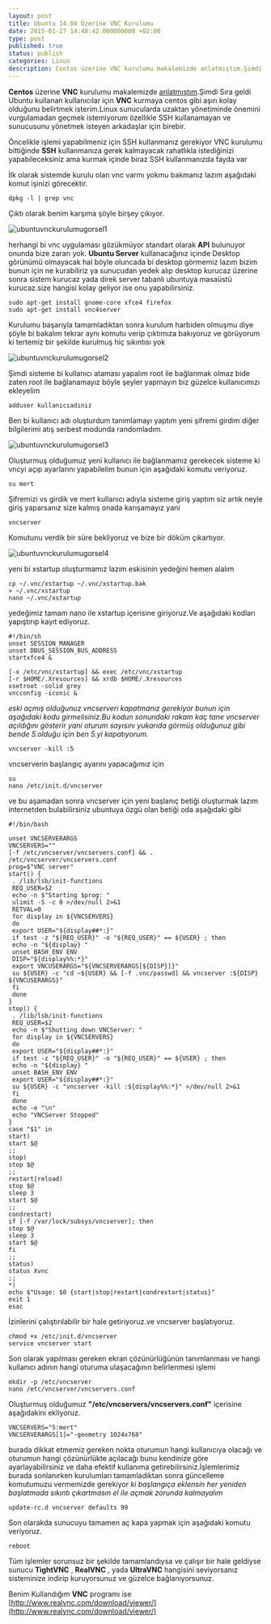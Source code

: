 ```yaml
---
layout: post
title: Ubuntu 14.04 Üzerine VNC Kurulumu
date: 2015-01-27 14:48:42.000000000 +02:00
type: post
published: true
status: publish
categories: Linux
description: Centos üzerine VNC kurulumu makalemizde anlatmıştım.Şimdi Sıra geldi Ubuntu kullanan kullanıcılar için VNC kurmaya centos gibi aşırı kolay
---
```

**Centos** üzerine **VNC** kurulumu makalemizde [anlatmıştım](https://mertcangokgoz.com/centos-6-4-uzerine-vnc-server-kurulumu.html).Şimdi Sıra geldi Ubuntu kullanan kullanıcılar için **VNC** kurmaya centos gibi aşırı kolay olduğunu belirtmek isterim.Linux sunucularda uzaktan yönetiminde önemini vurgulamadan geçmek istemiyorum özellikle SSH kullanamayan ve sunucusunu yönetmek isteyen arkadaşlar için birebir.

Öncelikle işlemi yapabilmeniz için SSH kullanmanız gerekiyor VNC kurulumu bittiğinde **SSH** kullanmanıza gerek kalmayacak rahatlıkla istediğinizi yapabileceksiniz ama kurmak içinde biraz SSH kullanmanızda fayda var

İlk olarak sistemde kurulu olan vnc varmı yokmu bakmanız lazım aşağıdaki komut işinizi görecektir.

    dpkg -l | grep vnc

Çıktı olarak benim karşıma şöyle birşey çıkıyor.

![ubuntuvnckurulumugorsel1](/assets/ubuntuvnckurulumugorsel1.png)

herhangi bi vnc uygulaması gözükmüyor standart olarak **API** bulunuyor onunda bize zararı yok. **Ubuntu Server** kullanacağınız içinde Desktop görünümü olmayacak hal böyle oluncada bi desktop görmemiz lazım bizim bunun için ne kurabiliriz ya sunucudan yedek alıp desktop kurucaz üzerine sonra sistem kurucaz yada direk server tabanlı ubuntuya masaüstü kurucaz.size hangisi kolay geliyor ise onu yapabilirsiniz.

    sudo apt-get install gnome-core xfce4 firefox
    sudo apt-get install vnc4server

Kurulumu başarıyla tamamladıktan sonra kurulum harbiden olmuşmu diye şöyle bi bakalım tekrar aynı komutu verip çıktımıza bakıyoruz ve görüyorum ki tertemiz bir şekilde kurulmuş hiç sıkıntısı yok

![ubuntuvnckurulumugorsel2](/assets/ubuntuvnckurulumugorsel2.png)

Şimdi sisteme bi kullanıcı ataması yapalım root ile bağlanmak olmaz bide zaten root ile bağlanamayız böyle şeyler yapmayın biz güzelce kullanıcımızı ekleyelim

    adduser kullanıcıadınız

Ben bi kullanıcı adı oluşturdum tanımlamayı yaptım yeni şifremi girdim diğer bilgilerimi atış serbest modunda randomladım.

![ubuntuvnckurulumugorsel3](/assets/ubuntuvnckurulumugorsel3.png)

Oluşturmuş olduğumuz yeni kullanıcı ile bağlanmamız gerekecek sisteme ki vncyi açıp ayarlarını yapabilelim bunun için aşağıdaki komutu veriyoruz.

    su mert

Şifremizi vs girdik ve mert kullanıcı adıyla sisteme giriş yaptım siz artık neyle giriş yaparsanız size kalmış onada karışamayız yani

    vncserver

Komutunu verdik bir süre bekliyoruz ve bize bir döküm çıkartıyor.

![ubuntuvnckurulumugorsel4](/assets/ubuntuvnckurulumugorsel4.png)

yeni bi xstartup oluşturmamız lazım eskisinin yedeğini hemen alalım

    cp ~/.vnc/xstartup ~/.vnc/xstartup.bak
    > ~/.vnc/xstartup
    nano ~/.vnc/xstartup

yedeğimiz tamam nano ile xstartup içerisine giriyoruz.Ve aşağıdaki kodları yapıştırıp kayıt ediyoruz.

    #!/bin/sh
    unset SESSION_MANAGER
    unset DBUS_SESSION_BUS_ADDRESS
    startxfce4 &

    [-x /etc/vnc/xstartup] && exec /etc/vnc/xstartup
    [-r $HOME/.Xresources] && xrdb $HOME/.Xresources
    xsetroot -solid grey
    vncconfig -iconic &

_eski açmış olduğunuz vncserveri kapatmanız gerekiyor bunun için aşağıdaki kodu girmelisiniz.Bu kodun sonundaki rakam kaç tane vncserver açıldığını gösterir yani oturum sayısını yukarıda görmüş olduğunuz gibi bende 5.olduğu için ben 5.yi kapatıyorum._

    vncserver -kill :5

vncserverin başlangıç ayarını yapacağımız için

    su
    nano /etc/init.d/vncserver

ve bu aşamadan sonra vncserver için yeni başlanıç betiği oluşturmak lazım internetden bulabilirsiniz ubuntuya özgü olan betiği oda aşağıdaki gibi

    #!/bin/bash

    unset VNCSERVERARGS
    VNCSERVERS=""
    [-f /etc/vncserver/vncservers.conf] && . /etc/vncserver/vncservers.conf
    prog=$"VNC server"
    start() {
     . /lib/lsb/init-functions
     REQ_USER=$2
     echo -n $"Starting $prog: "
     ulimit -S -c 0 >/dev/null 2>&1
     RETVAL=0
     for display in ${VNCSERVERS}
     do
     export USER="${display##*:}"
     if test -z "${REQ_USER}" -o "${REQ_USER}" == ${USER} ; then
     echo -n "${display} "
     unset BASH_ENV ENV
     DISP="${display%%:*}"
     export VNCUSERARGS="${VNCSERVERARGS[${DISP}]}"
     su ${USER} -c "cd ~${USER} && [-f .vnc/passwd] && vncserver :${DISP} ${VNCUSERARGS}"
     fi
     done
    }
    stop() {
     . /lib/lsb/init-functions
     REQ_USER=$2
     echo -n $"Shutting down VNCServer: "
     for display in ${VNCSERVERS}
     do
     export USER="${display##*:}"
     if test -z "${REQ_USER}" -o "${REQ_USER}" == ${USER} ; then
     echo -n "${display} "
     unset BASH_ENV ENV
     export USER="${display##*:}"
     su ${USER} -c "vncserver -kill :${display%%:*}" >/dev/null 2>&1
     fi
     done
     echo -e "\n"
     echo "VNCServer Stopped"
    }
    case "$1" in
    start)
    start $@
    ;;
    stop)
    stop $@
    ;;
    restart|reload)
    stop $@
    sleep 3
    start $@
    ;;
    condrestart)
    if [-f /var/lock/subsys/vncserver]; then
    stop $@
    sleep 3
    start $@
    fi
    ;;
    status)
    status Xvnc
    ;;
    *)
    echo $"Usage: $0 {start|stop|restart|condrestart|status}"
    exit 1
    esac

İzinlerini çalıştırılabilir bir hale getiriyoruz.ve vncserver başlatıyoruz.

    chmod +x /etc/init.d/vncserver
    service vncserver start

Son olarak yapılması gereken ekran çözünürlüğünün tanımlanması ve hangi kullanıcı adının hangi oturuma ulaşacağının belirlenmesi işlemi

    mkdir -p /etc/vncserver
    nano /etc/vncserver/vncservers.conf

Oluşturmuş olduğumuz **"/etc/vncservers/vncservers.conf"** içerisine aşağıdakini ekliyoruz.

    VNCSERVERS="5:mert"
    VNCSERVERARGS[1]="-geometry 1024x768"

burada dikkat etmemiz gereken nokta oturumun hangi kullanıcıya olacağı ve oturumun hangi çözünürlükte açılacağı bunu kendinize göre ayarlayabilirsiniz ve daha efektif kullanıma getirebilirsiniz.İşlemlerimiz burada sonlanırken kurulumları tamamladıktan sonra güncelleme komutumuzu vermemizde gerekiyor _ki başlangıça eklensin her yeniden başlatmada sıkıntı çıkartmasın el ile açmak zorunda kalmayalım_

    update-rc.d vncserver defaults 99

Son olarakda sunucuyu tamamen aç kapa yapmak için aşağıdaki komutu veriyoruz.

    reboot

Tüm işlemler sorunsuz bir şekilde tamamlandıysa ve çalışır bir hale geldiyse sunucu **TightVNC** , **RealVNC** , yada **UltraVNC** hangisini seviyorsanız sisteminize indirip kuruyorsunuz ve güzelce bağlanıyorsunuz.

Benim Kullandığım **VNC** programı ise [http://www.realvnc.com/download/viewer/](http://www.realvnc.com/download/viewer/)
